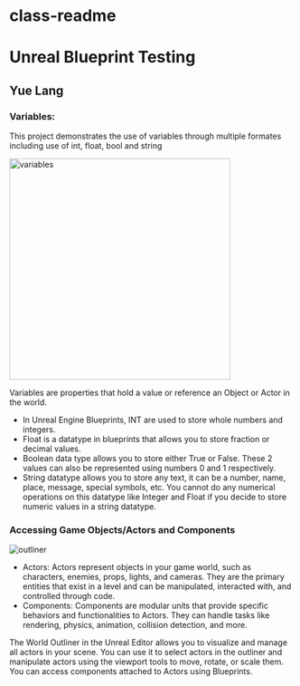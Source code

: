 # class-readme
 
<h1> Unreal Blueprint Testing </h1>
<h2> Yue Lang </h2>

<h3> Variables: </h3>

<p>
This project demonstrates the use of variables through multiple formates including use of int, float, bool and string 

</p>
<img width="391" alt="variables" src="https://github.com/user-attachments/assets/57dd2880-eab7-43dc-97ec-226f74699d4a">

<p>Variables are properties that hold a value or reference an Object or Actor in the world.</p>

<ul>
  <li>In Unreal Engine Blueprints, INT are used to store whole numbers and integers.</li>
  <li>Float is a datatype in blueprints that allows you to store fraction or decimal values.</li>
  <li>Boolean data type allows you to store either True or False. These 2 values can also be represented using numbers 0 and 1 respectively.</li>
 <li>String datatype allows you to store any text, it can be a number, name, place, message, special symbols, etc. You cannot do any numerical operations on this datatype like Integer and Float if you decide to store numeric values in a string datatype.</li>
</ul>


<h3>Accessing Game Objects/Actors and Components</h3>

![outliner](https://github.com/user-attachments/assets/510322d2-03e2-4b41-ab6a-7f420dc17782)


<ul>
 <li>Actors: Actors represent objects in your game world, such as characters, enemies, props, lights, and cameras. They are the primary entities that exist in a level and can be manipulated, interacted with, and controlled through code.</li>
 <li>Components: Components are modular units that provide specific behaviors and functionalities to Actors. They can handle tasks like rendering, physics, animation, collision detection, and more.</li>
</ul>
<p>
 The World Outliner in the Unreal Editor allows you to visualize and manage all actors in your scene. You can use it to select actors in the outliner and manipulate actors using the viewport tools to move, rotate, or scale them.
 You can access components attached to Actors using Blueprints.
</p>
